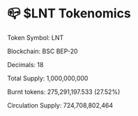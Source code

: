 # 📪 $LNT Tokenomics

Token Symbol: LNT&#x20;

Blockchain: BSC BEP-20&#x20;

Decimals: 18

Total Supply: 1,000,000,000&#x20;

Burnt tokens: 275,291,197.533 (27.52%)

Circulation Supply: 724,708,802,464
